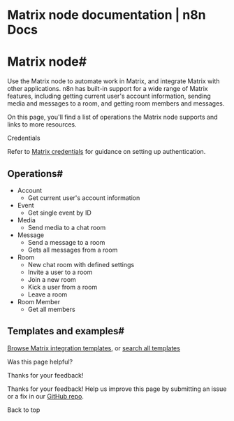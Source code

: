 # Matrix node documentation | n8n Docs

[ ](https://github.com/n8n-io/n8n-docs/edit/main/docs/integrations/builtin/app-nodes/n8n-nodes-base.matrix.md "Edit this page")

# Matrix node#

Use the Matrix node to automate work in Matrix, and integrate Matrix with other applications. n8n has built-in support for a wide range of Matrix features, including getting current user's account information, sending media and messages to a room, and getting room members and messages.

On this page, you'll find a list of operations the Matrix node supports and links to more resources.

Credentials

Refer to [Matrix credentials](../../credentials/matrix/) for guidance on setting up authentication. 

## Operations#

  * Account
    * Get current user's account information
  * Event
    * Get single event by ID
  * Media
    * Send media to a chat room
  * Message
    * Send a message to a room
    * Gets all messages from a room
  * Room
    * New chat room with defined settings
    * Invite a user to a room
    * Join a new room
    * Kick a user from a room
    * Leave a room
  * Room Member
    * Get all members

## Templates and examples#

[Browse Matrix integration templates](https://n8n.io/integrations/matrix/), or [search all templates](https://n8n.io/workflows/)

Was this page helpful? 

Thanks for your feedback! 

Thanks for your feedback! Help us improve this page by submitting an issue or a fix in our [GitHub repo](https://github.com/n8n-io/n8n-docs). 

Back to top